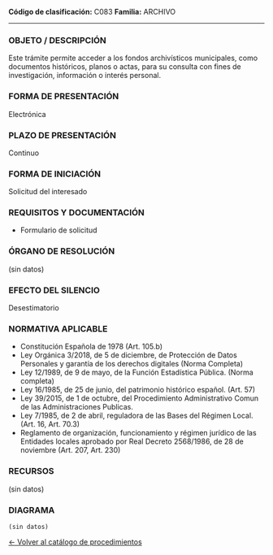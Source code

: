 
**Código de clasificación:** C083
**Familia:** ARCHIVO

---

### OBJETO / DESCRIPCIÓN

Este trámite permite acceder a los fondos archivísticos municipales, como documentos históricos, planos o actas, para su consulta con fines de investigación, información o interés personal.

### FORMA DE PRESENTACIÓN

Electrónica

### PLAZO DE PRESENTACIÓN

Continuo

### FORMA DE INICIACIÓN

Solicitud del interesado

### REQUISITOS Y DOCUMENTACIÓN

- Formulario de solicitud

### ÓRGANO DE RESOLUCIÓN

(sin datos)

### EFECTO DEL SILENCIO

Desestimatorio

### NORMATIVA APLICABLE

- Constitución Española de 1978 (Art. 105.b)
- Ley Orgánica 3/2018, de 5 de diciembre, de Protección de Datos Personales y garantía de los derechos digitales (Norma Completa)
- Ley 12/1989, de 9 de mayo, de la Función Estadística Pública. (Norma completa)
- Ley 16/1985, de 25 de junio, del patrimonio histórico español. (Art. 57)
- Ley 39/2015, de 1 de octubre, del Procedimiento Administrativo Comun de las Administraciones Publicas. 
- Ley 7/1985, de 2 de abril, reguladora de las Bases del Régimen Local. (Art. 16, Art. 70.3)
- Reglamento de organización, funcionamiento y régimen jurídico de las Entidades locales aprobado por Real Decreto 2568/1986, de 28 de noviembre (Art. 207, Art. 230)

### RECURSOS

(sin datos)

### DIAGRAMA

```mermaid
(sin datos)
```

[← Volver al catálogo de procedimientos](../buscador.md)
